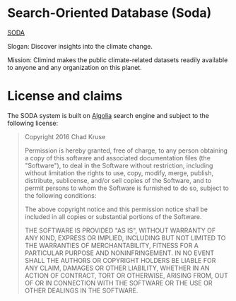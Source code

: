# Search-Oriented Database (Soda)

[SODA](https://climind.cn/)

Slogan: Discover insights into the climate change.

Mission: Climind makes the public climate-related datasets readily available to anyone and any organization on this planet.

# License and claims

The SODA system is built on [Algolia](https://www.algolia.com/) search engine and subject to the following license:

> Copyright 2016 Chad Kruse
> 
> Permission is hereby granted, free of charge, to any person obtaining a copy of this software and associated documentation files (the "Software"), to deal in the Software without restriction, including without limitation the rights to use, copy, modify, merge, publish, distribute, sublicense, and/or sell copies of the Software, and to permit persons to whom the Software is furnished to do so, subject to the following conditions:
> 
> The above copyright notice and this permission notice shall be included in all copies or substantial portions of the Software.
> 
> THE SOFTWARE IS PROVIDED "AS IS", WITHOUT WARRANTY OF ANY KIND, EXPRESS OR IMPLIED, INCLUDING BUT NOT LIMITED TO THE WARRANTIES OF MERCHANTABILITY, FITNESS FOR A PARTICULAR PURPOSE AND NONINFRINGEMENT. IN NO EVENT SHALL THE AUTHORS OR COPYRIGHT HOLDERS BE LIABLE FOR ANY CLAIM, DAMAGES OR OTHER LIABILITY, WHETHER IN AN ACTION OF CONTRACT, TORT OR OTHERWISE, ARISING FROM, OUT OF OR IN CONNECTION WITH THE SOFTWARE OR THE USE OR OTHER DEALINGS IN THE SOFTWARE.
